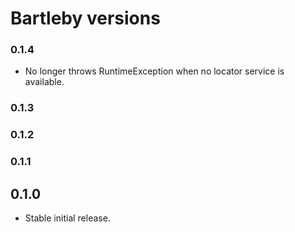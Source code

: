 # Bartleby versions

### 0.1.4

- No longer throws RuntimeException when no locator service is available.

### 0.1.3

### 0.1.2

### 0.1.1

## 0.1.0

- Stable initial release.